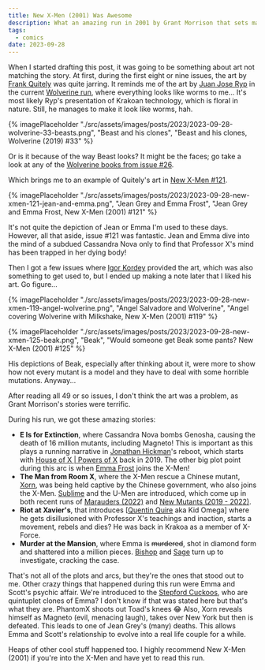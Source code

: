 ```yaml
---
title: New X-Men (2001) Was Awesome
description: What an amazing run in 2001 by Grant Morrison that sets major X-Men plots for years to come.
tags:
  - comics
date: 2023-09-28
---
```


When I started drafting this post, it was going to be something about art not matching the story. At first, during the first eight or nine issues, the art by [Frank Quitely](https://www.marvel.com/comics/creators/66/frank_quitely) was quite jarring. It reminds me of the art by [Juan Jose Ryp](https://www.marvel.com/comics/creators/10344/juan_jose_ryp) in the current [Wolverine run](https://www.marvel.com/comics/issue/102284/wolverine_2020_33), where everything looks like worms to me... It's most likely Ryp's presentation of Krakoan technology, which is floral in nature. Still, he manages to make it look like worms, hah. 

{% imagePlaceholder "./src/assets/images/posts/2023/2023-09-28-wolverine-33-beasts.png", "Beast and his clones", "Beast and his clones, Wolverine (2019) #33" %}

Or is it because of the way Beast looks? It might be the faces; go take a look at any of the [Wolverine books from issue #26](https://www.marvel.com/comics/series/28051/wolverine_2020_-_present).

Which brings me to an example of Quitely's art in [New X-Men #121](https://www.marvel.com/comics/issue/14940/new_x-men_2001_121).

{% imagePlaceholder "./src/assets/images/posts/2023/2023-09-28-new-xmen-121-jean-and-emma.png", "Jean Grey and Emma Frost", "Jean Grey and Emma Frost, New X-Men (2001) #121" %}

It's not quite the depiction of Jean or Emma I'm used to these days. However, all that aside, issue #121 was fantastic. Jean and Emma dive into the mind of a subdued Cassandra Nova only to find that Professor X's mind has been trapped in her dying body!

Then I got a few issues where [Igor Kordey](https://www.marvel.com/comics/creators/116/igor_kordey) provided the art, which was also something to get used to, but I ended up making a note later that I liked his art. Go figure...

{% imagePlaceholder "./src/assets/images/posts/2023/2023-09-28-new-xmen-119-angel-wolverine.png", "Angel Salvadore and Wolverine", "Angel covering Wolverine with Milkshake, New X-Men (2001) #119" %}

{% imagePlaceholder "./src/assets/images/posts/2023/2023-09-28-new-xmen-125-beak.png", "Beak", "Would someone get Beak some pants? New X-Men (2001) #125" %}

His depictions of Beak, especially after thinking about it, were more to show how not every mutant is a model and they have to deal with some horrible mutations. Anyway...

After reading all 49 or so issues, I don't think the art was a problem, as Grant Morrison's stories were terrific. 

During his run, we got these amazing stories:

- **E Is for Extinction**, where Cassandra Nova bombs Genosha, causing the death of 16 million mutants, including Magneto! This is important as this plays a running narrative in [Jonathan Hickman](https://www.marvel.com/comics/creators/11743/jonathan_hickman)'s reboot, which starts with [House of X | Powers of X](https://www.marvel.com/comic-events/house-of-x-powers-of-x) back in 2019. The other big plot point during this arc is when [Emma Frost](https://www.marvel.com/characters/emma-frost) joins the X-Men!
- **The Man from Room X**, where the X-Men rescue a Chinese mutant, [Xorn](https://www.marvel.com/characters/xorn), was being held captive by the Chinese government, who also joins the X-Men. [Sublime](https://www.marvel.com/characters/sublime) and the U-Men are introduced, which come up in both recent runs of [Marauders (2022)](https://www.marvel.com/comics/series/34029/marauders_(2022_-_present)) and [New Mutants (2019 - 2022)](https://www.marvel.com/comics/series/27557/new_mutants_(2019_-_2022)).
- **Riot at Xavier's**, that introduces [[Quentin Quire](https://www.marvel.com/characters/kid-omega) aka Kid Omega] where he gets disillusioned with Professor X's teachings and inaction, starts a movement, rebels and dies? He was back in Krakoa as a member of X-Force.
- **Murder at the Mansion**, where Emma is ~~murdered~~, shot in diamond form and shattered into a million pieces. [Bishop](https://www.marvel.com/characters/bishop-lucas-bishop) and [Sage](https://www.marvel.com/characters/sage) turn up to investigate, cracking the case. 

That's not all of the plots and arcs, but they're the ones that stood out to me. Other crazy things that happened during this run were Emma and Scott's psychic affair. We're introduced to the [Stepford Cuckoos](https://www.marvel.com/characters/stepford-cuckoos), who are quintuplet clones of Emma? I don't know if that was stated here but that's what they are. PhantomX shoots out Toad's knees 😂 Also, Xorn reveals himself as Magneto (evil, menacing laugh), takes over New York but then is defeated. This leads to one of Jean Grey's (many) deaths. This allows Emma and Scott's relationship to evolve into a real life couple for a while.

Heaps of other cool stuff happened too. I highly recommend New X-Men (2001) if you're into the X-Men and have yet to read this run. 
